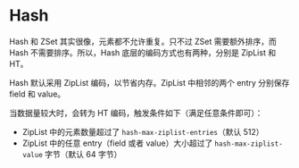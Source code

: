 # Hash

Hash 和 ZSet 其实很像，元素都不允许重复。只不过 ZSet 需要额外排序，而 Hash 不需要排序。所以，Hash 底层的编码方式也有两种，分别是 ZipList 和 HT。

Hash 默认采用 ZipList 编码，以节省内存。ZipList 中相邻的两个 entry 分别保存 field 和 value。

当数据量较大时，会转为 HT 编码，触发条件如下（满足任意条件即可）：

- ZipList 中的元素数量超过了 `hash-max-ziplist-entries`（默认 512）
- ZipList 中的任意 entry（field 或者 value）大小超过了 `hash-max-ziplist-value` 字节（默认 64 字节）
